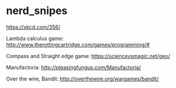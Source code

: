 # nerd_snipes
https://xkcd.com/356/


Lambda calculus game: http://www.therottingcartridge.com/games/programming/#

Compass and Straight edge game:  https://sciencevsmagic.net/geo/

Manufactoria: http://pleasingfungus.com/Manufactoria/

Over the wire, Bandit: http://overthewire.org/wargames/bandit/
